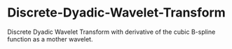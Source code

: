 # Discrete-Dyadic-Wavelet-Transform
Discrete Dyadic Wavelet Transform with derivative of the cubic B-spline function as a mother wavelet.
